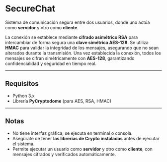 # SecureChat

Sistema de comunicación segura entre dos usuarios, donde uno actúa como **servidor** y otro como **cliente**.

La conexión se establece mediante **cifrado asimétrico RSA** para intercambiar de forma segura una **clave simétrica AES-128**. Se utiliza **HMAC** para validar la integridad de los mensajes, asegurando que no sean alterados durante la transmisión. Una vez establecida la conexión, todos los mensajes se cifran simétricamente con **AES-128**, garantizando confidencialidad y seguridad en tiempo real.

---

## Requisitos

- Python 3.x  
- Librería **PyCryptodome** (para AES, RSA, HMAC)

---

## Notas

- No tiene interfaz gráfica; se ejecuta en terminal o consola.  
- Asegúrate de tener **las librerías de Crypto instaladas** antes de ejecutar el sistema.  
- Permite ejecutar un usuario como **servidor** y otro como **cliente**, con mensajes cifrados y verificados automáticamente.
